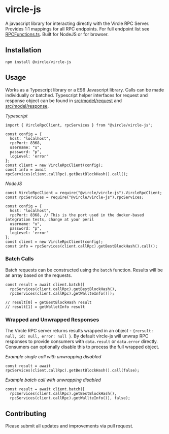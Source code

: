# vircle-js

A javascript library for interacting directly with the Vircle RPC Server. Provides 1:1 mappings for all RPC endpoints. For full 
endpoint list see [RPCFunctions.ts](https://github.com/vircle/vircle-js/blob/develop/src/RPCServiceFunctions.ts). Built for NodeJS or for browser.

## Installation

`npm install @vircle/vircle-js`

## Usage 

Works as a Typescript library or a ES6 Javascript library. Calls can be made individually or batched. Typescript helper interfaces for 
request and response object can be found in [src/model/request](https://github.com/vircle/vircle-js/blob/develop/src/model/request) and 
[src/model/response](https://github.com/vircle/vircle-js/blob/develop/src/model/response).  

*Typescript*
```
import { VircleRpcClient, rpcServices } from "@vircle/vircle-js";

const config = {
  host: "localhost",
  rpcPort: 8368,
  username: "u",
  password: "p",
  logLevel: 'error'
};
const client = new VircleRpcClient(config);
const info = await rpcServices(client.callRpc).getBestBlockHash().call();
```

*NodeJS*
```
const VircleRpcClient = require("@vircle/vircle-js").VircleRpcClient;
const rpcServices = require("@vircle/vircle-js").rpcServices;

const config = {
  host: "localhost",
  rpcPort: 8368, // This is the port used in the docker-based integration tests, change at your peril
  username: "u",
  password: "p",
  logLevel: 'error'
};
const client = new VircleRpcClient(config);
const info = rpcServices(client.callRpc).getBestBlockHash().call();
```

### Batch Calls

Batch requests can be constructed using the `batch` function. Results will be an array based on the requests.
```
const result = await client.batch([
  rpcServices(client.callRpc).getBestBlockHash(),
  rpcServices(client.callRpc).getWallteInfo()]);

// result[0] = getBestBlockHash result
// result[1] = getWalletInfo result

```

### Wrapped and Unwrapped Responses

The Vircle RPC server returns results wrapped in an object - `{rersult: null, id: null, error: null }`. By default 
vircle-js will unwrap RPC responses to provide consumers with `data.result` or `data.error` directly. Consumers can 
optionally disable this to process the full wrapped object. 

*Example single call with unwrapping disabled*
```
const result = await rpcServices(client.callRpc).getBestBlockHash().call(false);
```

*Example batch call with unwrapping disabled*
```
const result = await client.batch([
  rpcServices(client.callRpc).getBestBlockHash(),
  rpcServices(client.callRpc).getWallteInfo()], false);
```

## Contributing

Please submit all updates and improvements via pull request.

